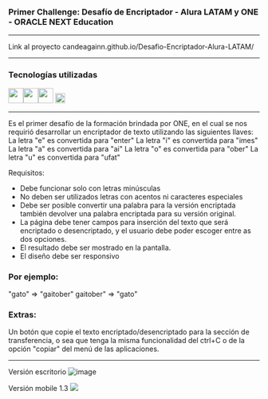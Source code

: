 ### Primer Challenge: Desafío de Encriptador - Alura LATAM y ONE - ORACLE NEXT Education

---

Link al proyecto
candeagainn.github.io/Desafio-Encriptador-Alura-LATAM/

---
### Tecnologías utilizadas 
<img src="https://cdn-icons-png.flaticon.com/512/174/174854.png" width='30px' ><img src="https://cdn-icons-png.flaticon.com/512/732/732190.png" width='30px' ><img src="https://cdn-icons-png.flaticon.com/512/5968/5968292.png" width='30px' alt="">
<img src="https://upload.wikimedia.org/wikipedia/commons/3/33/Figma-logo.svg" width='20px'>

---

Es el primer desafío de la formación brindada por ONE, en el cual se nos requirió desarrollar un encriptador de texto utilizando las siguientes llaves:
La letra "e" es convertida para "enter"
La letra "i" es convertida para "imes"
La letra "a" es convertida para "ai"
La letra "o" es convertida para "ober"
La letra "u" es convertida para "ufat"

Requisitos:

- Debe funcionar solo con letras minúsculas
- No deben ser utilizados letras con acentos ni caracteres especiales
- Debe ser posible convertir una palabra para la versión encriptada también devolver una palabra encriptada para su versión original.
- La página debe tener campos para inserción del texto que será encriptado o desencriptado, y el usuario debe poder escoger entre as dos opciones.
- El resultado debe ser mostrado en la pantalla.
- El diseño debe ser responsivo

### Por ejemplo:
"gato" => "gaitober"
gaitober" => "gato"

### Extras:

Un botón que copie el texto encriptado/desencriptado para la sección de transferencia, o sea que tenga la misma funcionalidad del ctrl+C o de la opción "copiar" del menú de las aplicaciones.

---

Versión escritorio
![image](https://github.com/Candeagainn/Desafio-Encriptador-Alura-LATAM/assets/104110428/71ba3b2e-7714-4dc8-8534-6c04ddcd622c)

Versión mobile 1.3
<img src="https://imgur.com/a/CMyBbBY">
